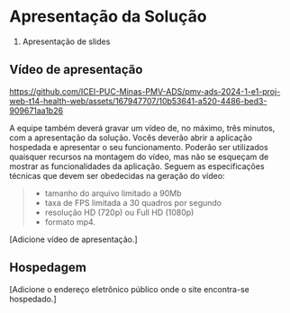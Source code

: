 # Apresentação da Solução

1. Apresentação de slides 






## Vídeo de apresentação


https://github.com/ICEI-PUC-Minas-PMV-ADS/pmv-ads-2024-1-e1-proj-web-t14-health-web/assets/167947707/10b53641-a520-4486-bed3-909671aa1b26


A equipe também deverá gravar um vídeo de, no máximo, três minutos, com a apresentação da solução. Vocês deverão abrir a aplicação hospedada e apresentar o seu funcionamento.  Poderão ser utilizados quaisquer recursos na montagem do vídeo, mas não se esqueçam de mostrar as funcionalidades da aplicação. Seguem as especificações técnicas que devem ser obedecidas na geração do vídeo:

> - tamanho do arquivo limitado a 90Mb
> - taxa de FPS limitada a 30 quadros por segundo
> - resolução HD (720p) ou Full HD (1080p)
> - formato mp4.

[Adicione vídeo de apresentação.]

## Hospedagem

[Adicione o endereço eletrônico público onde o site encontra-se hospedado.]
